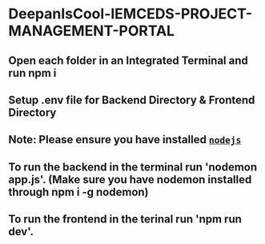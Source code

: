 # DeepanIsCool-IEMCEDS-PROJECT-MANAGEMENT-PORTAL

## Open each folder in an Integrated Terminal and run npm i

## Setup .env file for Backend Directory & Frontend Directory

## Note: Please ensure you have installed <code><a href="https://nodejs.org/en/download/">nodejs</a></code>

## To run the backend in the terminal run 'nodemon app.js'. (Make sure you have nodemon installed through npm i -g nodemon)

## To run the frontend in the terinal run 'npm run dev'.
